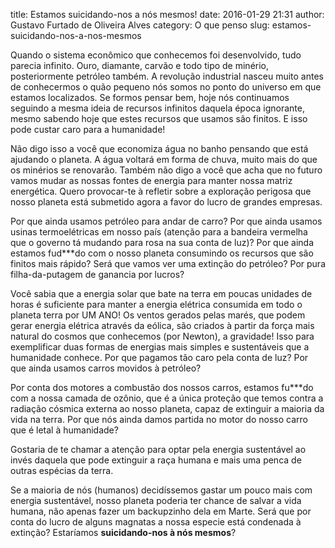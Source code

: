 title: Estamos suicidando-nos a nós mesmos!
date: 2016-01-29 21:31
author: Gustavo Furtado de Oliveira Alves
category: O que penso
slug: estamos-suicidando-nos-a-nos-mesmos

Quando o sistema econômico que conhecemos foi desenvolvido, tudo parecia
infinito. Ouro, diamante, carvão e todo tipo de minério, posteriormente
petróleo também. A revolução industrial nasceu muito antes de
conhecermos o quão pequeno nós somos no ponto do universo em que estamos
localizados. Se formos pensar bem, hoje nós continuamos seguindo a mesma
ideia de recursos infinitos daquela época ignorante, mesmo sabendo hoje
que estes recursos que usamos são finitos. E isso pode custar caro para
a humanidade!

Não digo isso a você que economiza água no banho pensando que está
ajudando o planeta. A água voltará em forma de chuva, muito mais do que
os minérios se renovarão. Também não digo a você que acha que no futuro
vamos mudar as nossas fontes de energia para manter nossa matriz
energética. Quero provocar-te à refletir sobre a exploração perigosa que
nosso planeta está submetido agora a favor do lucro de grandes empresas.

Por que ainda usamos petróleo para andar de carro? Por que ainda usamos
usinas termoelétricas em nosso país (atenção para a bandeira vermelha
que o governo tá mudando para rosa na sua conta de luz)? Por que ainda
estamos fud\*\*\*do com o nosso planeta consumindo os recursos que são
finitos mais rápido? Será que vamos ver uma extinção do petróleo? Por
pura filha-da-putagem de ganancia por lucros?

Você sabia que a energia solar que bate na terra em poucas unidades de
horas é suficiente para manter a energia elétrica consumida em todo o
planeta terra por UM ANO! Os ventos gerados pelas marés, que podem gerar
energia elétrica através da eólica, são criados à partir da força mais
natural do cosmos que conhecemos (por Newton), a gravidade! Isso para
exemplificar duas formas de energias mais simples e sustentáveis que a
humanidade conhece. Por que pagamos tão caro pela conta de luz? Por que
ainda usamos carros movidos à petróleo?

Por conta dos motores a combustão dos nossos carros, estamos fu\*\*\*do
com a nossa camada de ozônio, que é a única proteção que temos contra a
radiação cósmica externa ao nosso planeta, capaz de extinguir a maioria
da vida na terra. Por que nós ainda damos partida no motor do nosso
carro que é letal à humanidade?

Gostaria de te chamar a atenção para optar pela energia sustentável ao
invés daquela que pode extinguir a raça humana e mais uma penca de
outras espécias da terra.

Se a maioria de nós (humanos) decidíssemos gastar um pouco mais com
energia sustentável, nosso planeta poderia ter chance de salvar a vida
humana, não apenas fazer um backupzinho dela em Marte. Será que por
conta do lucro de alguns magnatas a nossa especie está condenada à
extinção? Estaríamos **suicidando-nos à nós mesmos**?
